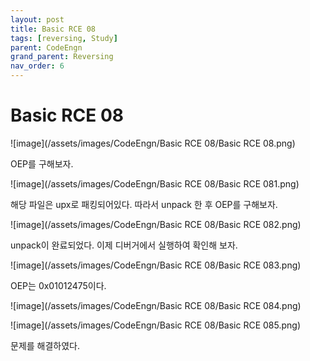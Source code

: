 ```yaml
---
layout: post
title: Basic RCE 08
tags: [reversing, Study]
parent: CodeEngn
grand_parent: Reversing
nav_order: 6
---
```


# Basic RCE 08

![image](/assets/images/CodeEngn/Basic RCE 08/Basic RCE 08.png)

OEP를 구해보자.

![image](/assets/images/CodeEngn/Basic RCE 08/Basic RCE 081.png)

해당 파일은 upx로 패킹되어있다. 따라서 unpack 한 후 OEP를 구해보자.

![image](/assets/images/CodeEngn/Basic RCE 08/Basic RCE 082.png)

unpack이 완료되었다. 이제 디버거에서 실행하여 확인해 보자.

![image](/assets/images/CodeEngn/Basic RCE 08/Basic RCE 083.png)

OEP는 0x01012475이다.

![image](/assets/images/CodeEngn/Basic RCE 08/Basic RCE 084.png)

![image](/assets/images/CodeEngn/Basic RCE 08/Basic RCE 085.png)

문제를 해결하였다.